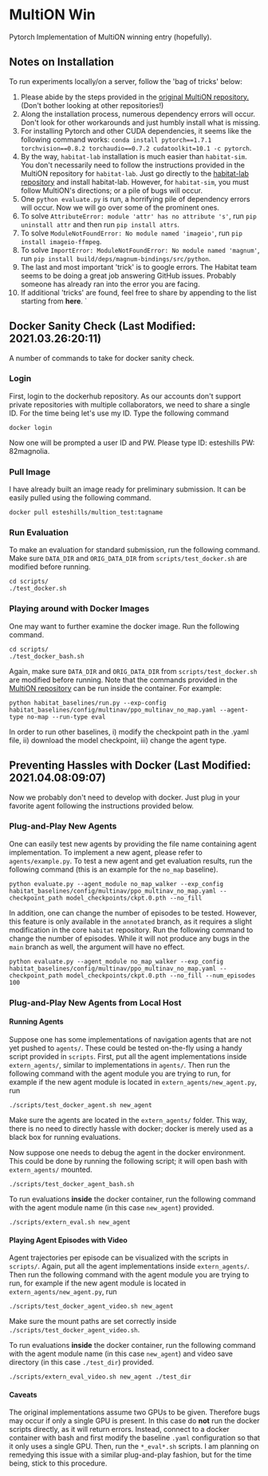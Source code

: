 # MultiON Win

Pytorch Implementation of MultiON winning entry (hopefully).

## Notes on Installation
To run experiments locally/on a server, follow the 'bag of tricks' below:
1. Please abide by the steps provided in the [original MultiON repository.](https://github.com/saimwani/multiON) (Don't bother looking at other repositories!)
2. Along the installation process, numerous dependency errors will occur. Don't look for other workarounds and just humbly install what is missing.
3. For installing Pytorch and other CUDA dependencies, it seems like the following command works: `conda install pytorch==1.7.1 torchvision==0.8.2 torchaudio==0.7.2 cudatoolkit=10.1 -c pytorch`.
4. By the way, `habitat-lab` installation is much easier than `habitat-sim`. You don't necessarily need to follow the instructions provided in the MultiON repository for `habitat-lab`. Just go directly to the [habitat-lab repository](https://github.com/facebookresearch/habitat-lab) and install habitat-lab. However, for `habitat-sim`, you must follow MultiON's directions; or a pile of bugs will occur.
5. One `python evaluate.py` is run, a horrifying pile of dependency errors will occur. Now we will go over some of the prominent ones.
6. To solve `AttributeError: module 'attr' has no attribute 's'`, run `pip uninstall attr` and then run `pip install attrs`.
7. To solve `ModuleNotFoundError: No module named 'imageio'`, run `pip install imageio-ffmpeg`.
8. To solve `ImportError: ModuleNotFoundError: No module named 'magnum'`, run `pip install build/deps/magnum-bindings/src/python`.
9. The last and most important 'trick' is to google errors. The Habitat team seems to be doing a great job answering GitHub issues. Probably someone has already ran into the error you are facing.
10. If additional 'tricks' are found, feel free to share by appending to the list starting from **here**.
`
## Docker Sanity Check (Last Modified: 2021.03.26:20:11)
A number of commands to take for docker sanity check.
### Login
First, login to the dockerhub repository. As our accounts don't support private repositories with multiple collaborators, we need to share a single ID.
For the time being let's use my ID. 
Type the following command
```
docker login
```
Now one will be prompted a user ID and PW. Please type ID: esteshills PW: 82magnolia.

### Pull Image
I have already built an image ready for preliminary submission. It can be easily pulled using the following command.
```
docker pull esteshills/multion_test:tagname
```

### Run Evaluation
To make an evaluation for standard submission, run the following command. Make sure `DATA_DIR` and `ORIG_DATA_DIR` from `scripts/test_docker.sh` are modified before running.
```
cd scripts/
./test_docker.sh
```

### Playing around with Docker Images
One may want to further examine the docker image. Run the following command.
```
cd scripts/
./test_docker_bash.sh
```
Again, make sure `DATA_DIR` and `ORIG_DATA_DIR` from `scripts/test_docker.sh` are modified before running.
Note that the commands provided in the [MultiON repository](https://github.com/saimwani/multiON) can be run inside the container.
For example:
```
python habitat_baselines/run.py --exp-config habitat_baselines/config/multinav/ppo_multinav_no_map.yaml --agent-type no-map --run-type eval
```
In order to run other baselines, i) modify the checkpoint path in the .yaml file, ii) download the model checkpoint, iii) change the agent type.

## Preventing Hassles with Docker (Last Modified: 2021.04.08:09:07)
Now we probably don't need to develop with docker. Just plug in your favorite agent following the instructions provided below.

### Plug-and-Play New Agents
One can easily test new agents by providing the file name containing agent implementation.
To implement a new agent, please refer to `agents/example.py`.
To test a new agent and get evaluation results, run the following command (this is an example for the `no_map` baseline).
```
python evaluate.py --agent_module no_map_walker --exp_config habitat_baselines/config/multinav/ppo_multinav_no_map.yaml --checkpoint_path model_checkpoints/ckpt.0.pth --no_fill
```
In addition, one can change the number of episodes to be tested.
However, this feature is only available in the `annotated` branch, as it requires a slight modification in the core `habitat` repository.
Run the following command to change the number of episodes.
While it will not produce any bugs in the `main` branch as well, the argument will have no effect.
```
python evaluate.py --agent_module no_map_walker --exp_config habitat_baselines/config/multinav/ppo_multinav_no_map.yaml --checkpoint_path model_checkpoints/ckpt.0.pth --no_fill --num_episodes 100
```

### Plug-and-Play New Agents from Local Host
#### Running Agents
Suppose one has some implementations of navigation agents that are not yet pushed to `agents/`.
These could be tested on-the-fly using a handy script provided in `scripts`.
First, put all the agent implementations inside `extern_agents/`, similar to implementations in `agents/`.
Then run the following command with the agent module you are trying to run, for example if the new agent module is located in `extern_agents/new_agent.py`, run
```
./scripts/test_docker_agent.sh new_agent
```
Make sure the agents are located in the `extern_agents/` folder.
This way, there is no need to directly hassle with docker; docker is merely used as a black box for running evaluations.

Now suppose one needs to debug the agent in the docker environment.
This could be done by running the following script; it will open bash with `extern_agents/` mounted.
```
./scripts/test_docker_agent_bash.sh
```

To run evaluations **inside** the docker container, run the following command with the agent module name (in this case `new_agent`) provided.
```
./scripts/extern_eval.sh new_agent
```

#### Playing Agent Episodes with Video
Agent trajectories per episode can be visualized with the scripts in `scripts/`.
Again, put all the agent implementations inside `extern_agents/`.
Then run the following command with the agent module you are trying to run, for example if the new agent module is located in `extern_agents/new_agent.py`, run
```
./scripts/test_docker_agent_video.sh new_agent 
```
Make sure the mount paths are set correctly inside `./scripts/test_docker_agent_video.sh`.

To run evaluations **inside** the docker container, run the following command with the agent module name (in this case `new_agent`) and video save directory (in this case `./test_dir`) provided.
```
./scripts/extern_eval_video.sh new_agent ./test_dir
```

#### Caveats
The original implementations assume two GPUs to be given. Therefore bugs may occur if only a single GPU is present. In this case do **not** run the docker scripts directly, as it will return errors. Instead, connect to a docker container with bash and first modify the baseline `.yaml` configuration so that it only uses a single GPU. Then, run the `*_eval*.sh` scripts. I am planning on remedying this issue with a similar plug-and-play fashion, but for the time being, stick to this procedure.
